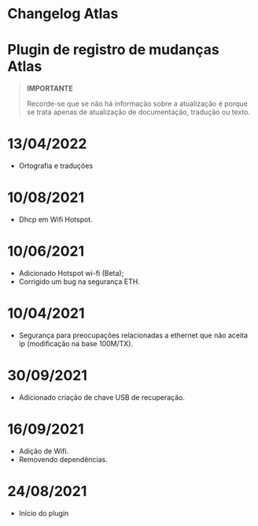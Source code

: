 # Changelog Atlas

# Plugin de registro de mudanças Atlas

>**IMPORTANTE**
>
>Recorde-se que se não há informação sobre a atualização é porque se trata apenas de atualização de documentação, tradução ou texto.

# 13/04/2022

- Ortografia e traduções

# 10/08/2021

- Dhcp em Wifi Hotspot.

# 10/06/2021

- Adicionado Hotspot wi-fi (Beta);
- Corrigido um bug na segurança ETH.

# 10/04/2021

- Segurança para preocupações relacionadas a ethernet que não aceita ip (modificação na base 100M/TX).

# 30/09/2021

- Adicionado criação de chave USB de recuperação.

# 16/09/2021

- Adição de Wifi.
- Removendo dependências.

# 24/08/2021

- Início do plugin
